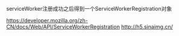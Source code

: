 serviceWorker注册成功之后得到一个ServiceWorkerRegistration对象

https://developer.mozilla.org/zh-CN/docs/Web/API/ServiceWorkerRegistration
http://h5.sinaimg.cn/
